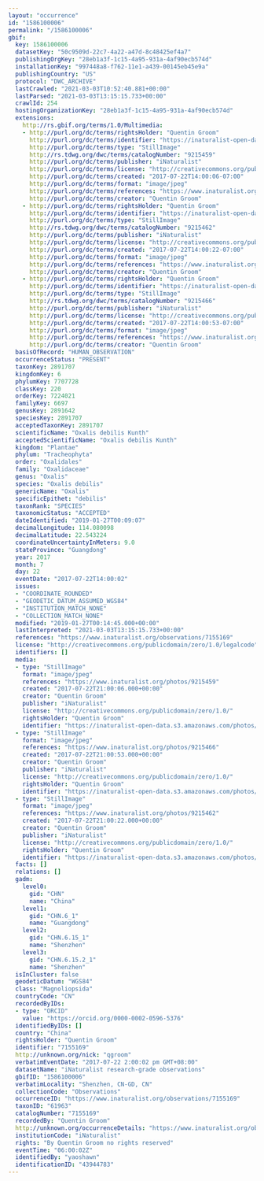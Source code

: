 ```yaml
---
layout: "occurrence"
id: "1586100006"
permalink: "/1586100006"
gbif:
  key: 1586100006
  datasetKey: "50c9509d-22c7-4a22-a47d-8c48425ef4a7"
  publishingOrgKey: "28eb1a3f-1c15-4a95-931a-4af90ecb574d"
  installationKey: "997448a8-f762-11e1-a439-00145eb45e9a"
  publishingCountry: "US"
  protocol: "DWC_ARCHIVE"
  lastCrawled: "2021-03-03T10:52:40.881+00:00"
  lastParsed: "2021-03-03T13:15:15.733+00:00"
  crawlId: 254
  hostingOrganizationKey: "28eb1a3f-1c15-4a95-931a-4af90ecb574d"
  extensions:
    http://rs.gbif.org/terms/1.0/Multimedia:
    - http://purl.org/dc/terms/rightsHolder: "Quentin Groom"
      http://purl.org/dc/terms/identifier: "https://inaturalist-open-data.s3.amazonaws.com/photos/9215459/original.jpeg?1500724816"
      http://purl.org/dc/terms/type: "StillImage"
      http://rs.tdwg.org/dwc/terms/catalogNumber: "9215459"
      http://purl.org/dc/terms/publisher: "iNaturalist"
      http://purl.org/dc/terms/license: "http://creativecommons.org/publicdomain/zero/1.0/"
      http://purl.org/dc/terms/created: "2017-07-22T14:00:06-07:00"
      http://purl.org/dc/terms/format: "image/jpeg"
      http://purl.org/dc/terms/references: "https://www.inaturalist.org/photos/9215459"
      http://purl.org/dc/terms/creator: "Quentin Groom"
    - http://purl.org/dc/terms/rightsHolder: "Quentin Groom"
      http://purl.org/dc/terms/identifier: "https://inaturalist-open-data.s3.amazonaws.com/photos/9215462/original.jpeg?1500724837"
      http://purl.org/dc/terms/type: "StillImage"
      http://rs.tdwg.org/dwc/terms/catalogNumber: "9215462"
      http://purl.org/dc/terms/publisher: "iNaturalist"
      http://purl.org/dc/terms/license: "http://creativecommons.org/publicdomain/zero/1.0/"
      http://purl.org/dc/terms/created: "2017-07-22T14:00:22-07:00"
      http://purl.org/dc/terms/format: "image/jpeg"
      http://purl.org/dc/terms/references: "https://www.inaturalist.org/photos/9215462"
      http://purl.org/dc/terms/creator: "Quentin Groom"
    - http://purl.org/dc/terms/rightsHolder: "Quentin Groom"
      http://purl.org/dc/terms/identifier: "https://inaturalist-open-data.s3.amazonaws.com/photos/9215466/original.jpeg?1500724859"
      http://purl.org/dc/terms/type: "StillImage"
      http://rs.tdwg.org/dwc/terms/catalogNumber: "9215466"
      http://purl.org/dc/terms/publisher: "iNaturalist"
      http://purl.org/dc/terms/license: "http://creativecommons.org/publicdomain/zero/1.0/"
      http://purl.org/dc/terms/created: "2017-07-22T14:00:53-07:00"
      http://purl.org/dc/terms/format: "image/jpeg"
      http://purl.org/dc/terms/references: "https://www.inaturalist.org/photos/9215466"
      http://purl.org/dc/terms/creator: "Quentin Groom"
  basisOfRecord: "HUMAN_OBSERVATION"
  occurrenceStatus: "PRESENT"
  taxonKey: 2891707
  kingdomKey: 6
  phylumKey: 7707728
  classKey: 220
  orderKey: 7224021
  familyKey: 6697
  genusKey: 2891642
  speciesKey: 2891707
  acceptedTaxonKey: 2891707
  scientificName: "Oxalis debilis Kunth"
  acceptedScientificName: "Oxalis debilis Kunth"
  kingdom: "Plantae"
  phylum: "Tracheophyta"
  order: "Oxalidales"
  family: "Oxalidaceae"
  genus: "Oxalis"
  species: "Oxalis debilis"
  genericName: "Oxalis"
  specificEpithet: "debilis"
  taxonRank: "SPECIES"
  taxonomicStatus: "ACCEPTED"
  dateIdentified: "2019-01-27T00:09:07"
  decimalLongitude: 114.080098
  decimalLatitude: 22.543224
  coordinateUncertaintyInMeters: 9.0
  stateProvince: "Guangdong"
  year: 2017
  month: 7
  day: 22
  eventDate: "2017-07-22T14:00:02"
  issues:
  - "COORDINATE_ROUNDED"
  - "GEODETIC_DATUM_ASSUMED_WGS84"
  - "INSTITUTION_MATCH_NONE"
  - "COLLECTION_MATCH_NONE"
  modified: "2019-01-27T00:14:45.000+00:00"
  lastInterpreted: "2021-03-03T13:15:15.733+00:00"
  references: "https://www.inaturalist.org/observations/7155169"
  license: "http://creativecommons.org/publicdomain/zero/1.0/legalcode"
  identifiers: []
  media:
  - type: "StillImage"
    format: "image/jpeg"
    references: "https://www.inaturalist.org/photos/9215459"
    created: "2017-07-22T21:00:06.000+00:00"
    creator: "Quentin Groom"
    publisher: "iNaturalist"
    license: "http://creativecommons.org/publicdomain/zero/1.0/"
    rightsHolder: "Quentin Groom"
    identifier: "https://inaturalist-open-data.s3.amazonaws.com/photos/9215459/original.jpeg?1500724816"
  - type: "StillImage"
    format: "image/jpeg"
    references: "https://www.inaturalist.org/photos/9215466"
    created: "2017-07-22T21:00:53.000+00:00"
    creator: "Quentin Groom"
    publisher: "iNaturalist"
    license: "http://creativecommons.org/publicdomain/zero/1.0/"
    rightsHolder: "Quentin Groom"
    identifier: "https://inaturalist-open-data.s3.amazonaws.com/photos/9215466/original.jpeg?1500724859"
  - type: "StillImage"
    format: "image/jpeg"
    references: "https://www.inaturalist.org/photos/9215462"
    created: "2017-07-22T21:00:22.000+00:00"
    creator: "Quentin Groom"
    publisher: "iNaturalist"
    license: "http://creativecommons.org/publicdomain/zero/1.0/"
    rightsHolder: "Quentin Groom"
    identifier: "https://inaturalist-open-data.s3.amazonaws.com/photos/9215462/original.jpeg?1500724837"
  facts: []
  relations: []
  gadm:
    level0:
      gid: "CHN"
      name: "China"
    level1:
      gid: "CHN.6_1"
      name: "Guangdong"
    level2:
      gid: "CHN.6.15_1"
      name: "Shenzhen"
    level3:
      gid: "CHN.6.15.2_1"
      name: "Shenzhen"
  isInCluster: false
  geodeticDatum: "WGS84"
  class: "Magnoliopsida"
  countryCode: "CN"
  recordedByIDs:
  - type: "ORCID"
    value: "https://orcid.org/0000-0002-0596-5376"
  identifiedByIDs: []
  country: "China"
  rightsHolder: "Quentin Groom"
  identifier: "7155169"
  http://unknown.org/nick: "qgroom"
  verbatimEventDate: "2017-07-22 2:00:02 pm GMT+08:00"
  datasetName: "iNaturalist research-grade observations"
  gbifID: "1586100006"
  verbatimLocality: "Shenzhen, CN-GD, CN"
  collectionCode: "Observations"
  occurrenceID: "https://www.inaturalist.org/observations/7155169"
  taxonID: "61963"
  catalogNumber: "7155169"
  recordedBy: "Quentin Groom"
  http://unknown.org/occurrenceDetails: "https://www.inaturalist.org/observations/7155169"
  institutionCode: "iNaturalist"
  rights: "By Quentin Groom no rights reserved"
  eventTime: "06:00:02Z"
  identifiedBy: "yaoshawn"
  identificationID: "43944783"
---
```

